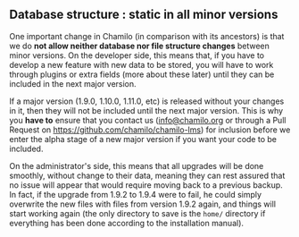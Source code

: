 ## Database structure : static in all minor versions

One important change in Chamilo (in comparison with its ancestors) is that we do **not allow neither database nor file structure changes** between minor versions. On the developer side, this means that, if you have to develop a new feature with new data to be stored, you will have to work through plugins or extra fields (more about these later) until they can be included in the next major version.

If a major version (1.9.0, 1.10.0, 1.11.0, etc) is released without your changes in it, then they will not be included until the next major version. This is why you **have to** ensure that you contact us (info@chamilo.org or through a Pull Request on https://github.com/chamilo/chamilo-lms) for inclusion before we enter the alpha stage of a new major version if you want your code to be included.

On the administrator's side, this means that all upgrades will be done smoothly, without change to their data, meaning they can rest assured that no issue will appear that would require moving back to a previous backup. In fact, if the upgrade from 1.9.2 to 1.9.4 were to fail, he could simply overwrite the new files with files from version 1.9.2 again, and things will start working again (the only directory to save is the `home/` directory if everything has been done according to the installation manual).

